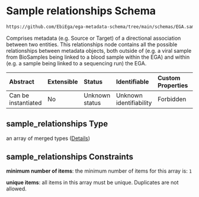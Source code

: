 # Sample relationships Schema

```txt
https://github.com/EbiEga/ega-metadata-schema/tree/main/schemas/EGA.sample.json#/properties/sample_relationships
```

Comprises metadata (e.g. Source or Target) of a directional association between two entities. This relationships node contains all the possible relationships between metadata objects, both outside of (e.g. a viral sample from BioSamples being linked to a blood sample within the EGA) and within (e.g. a sample being linked to a sequencing run) the EGA.

| Abstract            | Extensible | Status         | Identifiable            | Custom Properties | Additional Properties | Access Restrictions | Defined In                                                                   |
| :------------------ | :--------- | :------------- | :---------------------- | :---------------- | :-------------------- | :------------------ | :--------------------------------------------------------------------------- |
| Can be instantiated | No         | Unknown status | Unknown identifiability | Forbidden         | Forbidden             | none                | [EGA.sample.json\*](../../../schemas/EGA.sample.json "open original schema") |

## sample\_relationships Type

an array of merged types ([Details](ega-17-properties-sample-relationships-items.md))

## sample\_relationships Constraints

**minimum number of items**: the minimum number of items for this array is: `1`

**unique items**: all items in this array must be unique. Duplicates are not allowed.
